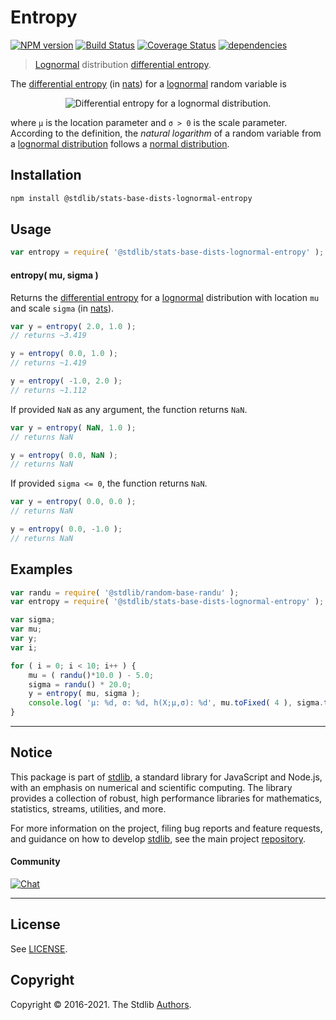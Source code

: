 <!--

@license Apache-2.0

Copyright (c) 2018 The Stdlib Authors.

Licensed under the Apache License, Version 2.0 (the "License");
you may not use this file except in compliance with the License.
You may obtain a copy of the License at

   http://www.apache.org/licenses/LICENSE-2.0

Unless required by applicable law or agreed to in writing, software
distributed under the License is distributed on an "AS IS" BASIS,
WITHOUT WARRANTIES OR CONDITIONS OF ANY KIND, either express or implied.
See the License for the specific language governing permissions and
limitations under the License.

-->

# Entropy

[![NPM version][npm-image]][npm-url] [![Build Status][test-image]][test-url] [![Coverage Status][coverage-image]][coverage-url] [![dependencies][dependencies-image]][dependencies-url]

> [Lognormal][lognormal-distribution] distribution [differential entropy][entropy].

<!-- Section to include introductory text. Make sure to keep an empty line after the intro `section` element and another before the `/section` close. -->

<section class="intro">

The [differential entropy][entropy] (in [nats][nats]) for a [lognormal][lognormal-distribution] random variable is

<!-- <equation class="equation" label="eq:lognormal_entropy" align="center" raw="h\left( X \right) = \ln(\sigma e^{\mu +{\tfrac{1}{2}}}{\sqrt{2\pi}})" alt="Differential entropy for a lognormal distribution."> -->

<div class="equation" align="center" data-raw-text="h\left( X \right) = \ln(\sigma e^{\mu +{\tfrac{1}{2}}}{\sqrt{2\pi}})" data-equation="eq:lognormal_entropy">
    <img src="https://cdn.rawgit.com/stdlib-js/stdlib/7e0a95722efd9c771b129597380c63dc6715508b/lib/node_modules/@stdlib/stats/base/dists/lognormal/entropy/docs/img/equation_lognormal_entropy.svg" alt="Differential entropy for a lognormal distribution.">
    <br>
</div>

<!-- </equation> -->

where `μ` is the location parameter and `σ > 0` is the scale parameter. According to the definition, the _natural logarithm_ of a random variable from a
[lognormal distribution][lognormal-distribution] follows a [normal distribution][normal-distribution].

</section>

<!-- /.intro -->

<!-- Package usage documentation. -->

<section class="installation">

## Installation

```bash
npm install @stdlib/stats-base-dists-lognormal-entropy
```

</section>

<section class="usage">

## Usage

```javascript
var entropy = require( '@stdlib/stats-base-dists-lognormal-entropy' );
```

#### entropy( mu, sigma )

Returns the [differential entropy][entropy] for a [lognormal][lognormal-distribution] distribution with location `mu` and scale `sigma` (in [nats][nats]).

```javascript
var y = entropy( 2.0, 1.0 );
// returns ~3.419

y = entropy( 0.0, 1.0 );
// returns ~1.419

y = entropy( -1.0, 2.0 );
// returns ~1.112
```

If provided `NaN` as any argument, the function returns `NaN`.

```javascript
var y = entropy( NaN, 1.0 );
// returns NaN

y = entropy( 0.0, NaN );
// returns NaN
```

If provided `sigma <= 0`, the function returns `NaN`.

```javascript
var y = entropy( 0.0, 0.0 );
// returns NaN

y = entropy( 0.0, -1.0 );
// returns NaN
```

</section>

<!-- /.usage -->

<!-- Package usage notes. Make sure to keep an empty line after the `section` element and another before the `/section` close. -->

<section class="notes">

</section>

<!-- /.notes -->

<!-- Package usage examples. -->

<section class="examples">

## Examples

<!-- eslint no-undef: "error" -->

```javascript
var randu = require( '@stdlib/random-base-randu' );
var entropy = require( '@stdlib/stats-base-dists-lognormal-entropy' );

var sigma;
var mu;
var y;
var i;

for ( i = 0; i < 10; i++ ) {
    mu = ( randu()*10.0 ) - 5.0;
    sigma = randu() * 20.0;
    y = entropy( mu, sigma );
    console.log( 'µ: %d, σ: %d, h(X;µ,σ): %d', mu.toFixed( 4 ), sigma.toFixed( 4 ), y.toFixed( 4 ) );
}
```

</section>

<!-- /.examples -->

<!-- Section to include cited references. If references are included, add a horizontal rule *before* the section. Make sure to keep an empty line after the `section` element and another before the `/section` close. -->

<section class="references">

</section>

<!-- /.references -->

<!-- Section for all links. Make sure to keep an empty line after the `section` element and another before the `/section` close. -->


<section class="main-repo" >

* * *

## Notice

This package is part of [stdlib][stdlib], a standard library for JavaScript and Node.js, with an emphasis on numerical and scientific computing. The library provides a collection of robust, high performance libraries for mathematics, statistics, streams, utilities, and more.

For more information on the project, filing bug reports and feature requests, and guidance on how to develop [stdlib][stdlib], see the main project [repository][stdlib].

#### Community

[![Chat][chat-image]][chat-url]

---

## License

See [LICENSE][stdlib-license].


## Copyright

Copyright &copy; 2016-2021. The Stdlib [Authors][stdlib-authors].

</section>

<!-- /.stdlib -->

<!-- Section for all links. Make sure to keep an empty line after the `section` element and another before the `/section` close. -->

<section class="links">

[npm-image]: http://img.shields.io/npm/v/@stdlib/stats-base-dists-lognormal-entropy.svg
[npm-url]: https://npmjs.org/package/@stdlib/stats-base-dists-lognormal-entropy

[test-image]: https://github.com/stdlib-js/stats-base-dists-lognormal-entropy/actions/workflows/test.yml/badge.svg
[test-url]: https://github.com/stdlib-js/stats-base-dists-lognormal-entropy/actions/workflows/test.yml

[coverage-image]: https://img.shields.io/codecov/c/github/stdlib-js/stats-base-dists-lognormal-entropy/main.svg
[coverage-url]: https://codecov.io/github/stdlib-js/stats-base-dists-lognormal-entropy?branch=main

[dependencies-image]: https://img.shields.io/david/stdlib-js/stats-base-dists-lognormal-entropy.svg
[dependencies-url]: https://david-dm.org/stdlib-js/stats-base-dists-lognormal-entropy/main

[chat-image]: https://img.shields.io/gitter/room/stdlib-js/stdlib.svg
[chat-url]: https://gitter.im/stdlib-js/stdlib/

[stdlib]: https://github.com/stdlib-js/stdlib

[stdlib-authors]: https://github.com/stdlib-js/stdlib/graphs/contributors

[stdlib-license]: https://raw.githubusercontent.com/stdlib-js/stats-base-dists-lognormal-entropy/main/LICENSE

[lognormal-distribution]: https://en.wikipedia.org/wiki/Log-normal_distribution

[normal-distribution]: https://en.wikipedia.org/wiki/Normal_distribution

[entropy]: https://en.wikipedia.org/wiki/Entropy_%28information_theory%29

[nats]: https://en.wikipedia.org/wiki/Nat_%28unit%29

</section>

<!-- /.links -->
